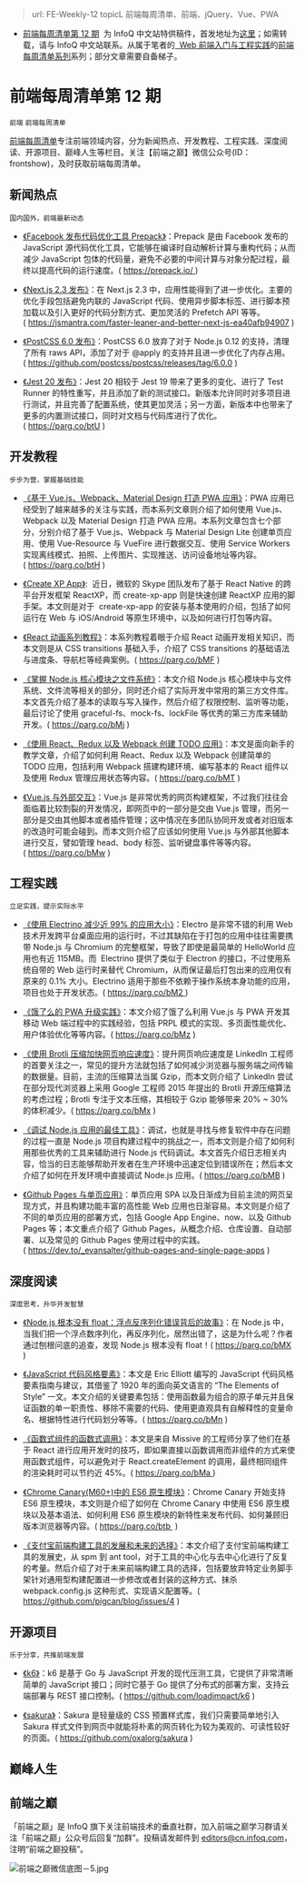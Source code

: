 ﻿> url: FE-Weekly-12
> topicL 前端每周清单、前端、jQuery、Vue、PWA

- [前端每周清单第 12 期](https://zhuanlan.zhihu.com/p/26780461)  为 InfoQ 中文站特供稿件，首发地址为[这里](https://parg.co/btd)；如需转载，请与 InfoQ 中文站联系。从属于笔者的[  Web 前端入门与工程实践](https://github.com/wx-chevalier/Web-Development-And-Engineering-Practices)的[前端每周清单系列](https://parg.co/bh1)系列；部分文章需要自备梯子。

# 前端每周清单第 12 期

`前端` `前端每周清单`

[前端每周清单](http://www.infoq.com/cn/FE-Weekly)专注前端领域内容，分为新闻热点、开发教程、工程实践、深度阅读、开源项目、巅峰人生等栏目。关注【前端之巅】微信公众号(ID：frontshow)，及时获取前端每周清单。

## 新闻热点

`国内国外，前端最新动态`

- [《Facebook 发布代码优化工具 Prepack》](https://prepack.io/)：Prepack 是由 Facebook 发布的 JavaScript 源代码优化工具，它能够在编译时自动解析计算与重构代码；从而减少 JavaScript 包体的代码量，避免不必要的中间计算与对象分配过程，最终以提高代码的运行速度。( https://prepack.io/ )

- [《Next.js 2.3 发布》](https://jsmantra.com/faster-leaner-and-better-next-js-ea40afb94907)：在 Next.js 2.3 中，应用性能得到了进一步优化。主要的优化手段包括避免内联的 JavaScript 代码、使用异步脚本标签、进行脚本预加载以及引入更好的代码分割方式、更加灵活的 Prefetch API 等等。( https://jsmantra.com/faster-leaner-and-better-next-js-ea40afb94907 )

- [《PostCSS 6.0 发布》](https://github.com/postcss/postcss/releases/tag/6.0.0)：PostCSS 6.0 放弃了对于 Node.js 0.12 的支持，清理了所有 raws API，添加了对于 @apply 的支持并且进一步优化了内存占用。( https://github.com/postcss/postcss/releases/tag/6.0.0 )

- [《Jest 20 发布》](https://parg.co/btU)：Jest 20 相较于 Jest 19 带来了更多的变化、进行了 Test Runner 的特性重写，并且添加了新的测试接口。新版本允许同时对多项目进行测试，并且完善了配置系统，使其更加灵活；另一方面，新版本中也带来了更多的内置测试接口，同时对文档与代码库进行了优化。( https://parg.co/btU )

## 开发教程

`步步为营，掌握基础技能`

- [《基于 Vue.js、Webpack、Material Design 打造 PWA 应用》](https://parg.co/btH)：PWA 应用已经受到了越来越多的关注与实践，而本系列文章则介绍了如何使用 Vue.js、Webpack 以及 Material Design 打造 PWA 应用。本系列文章包含七个部分，分别介绍了基于 Vue.js、Webpack 与 Material Design Lite 创建单页应用、使用 Vue-Resource 与 VueFire 进行数据交互、使用 Service Workers 实现离线模式、拍照、上传图片、实现推送、访问设备地址等内容。( https://parg.co/btH )

- [《Create XP App》](https://parg.co/bMg):  近日，微软的 Skype 团队发布了基于 React Native 的跨平台开发框架 ReactXP，而 create-xp-app 则是快速创建 ReactXP 应用的脚手架。本文则是对于  create-xp-app 的安装与基本使用的介绍，包括了如何运行在 Web 与 iOS/Android 等原生环境中，以及如何进行打包等内容。

- [《React 动画系列教程》](https://parg.co/bMF)：本系列教程着眼于介绍 React 动画开发相关知识，而本文则是从 CSS transitions 基础入手，介绍了 CSS transitions 的基础语法与进度条、导航栏等经典案例。( https://parg.co/bMF )

- [《掌握 Node.js 核心模块之文件系统》](https://parg.co/bMj)：本文介绍 Node.js 核心模块中与文件系统、文件流等相关的部分，同时还介绍了实际开发中常用的第三方文件库。本文首先介绍了基本的读取与写入操作，然后介绍了权限控制、监听等功能，最后讨论了使用 graceful-fs、mock-fs、lockFile 等优秀的第三方库来辅助开发。( https://parg.co/bMj )

- [《使用 React、Redux 以及 Webpack 创建 TODO 应用》](https://parg.co/bMT)：本文是面向新手的教学文章，介绍了如何利用 React、Redux 以及 Webpack 创建简单的 TODO 应用，包括利用 Webpack 搭建构建环境、编写基本的 React 组件以及使用 Redux 管理应用状态等内容。( https://parg.co/bMT )

- [《Vue.js 与外部交互》](http://vuejsdevelopers.com/2017/05/01/vue-js-cant-help-head-body/)：Vue.js 是非常优秀的网页构建框架，不过我们往往会面临着比较割裂的开发情况，即网页中的一部分是交由 Vue.js 管理，而另一部分是交由其他脚本或者插件管理；这中情况在多团队协同开发或者对旧版本的改造时可能会碰到。而本文则介绍了应该如何使用 Vue.js 与外部其他脚本进行交互，譬如管理 head、body 标签、监听键盘事件等等内容。( https://parg.co/bMw )

## 工程实践

`立足实践，提示实际水平`

- [《使用 Electrino 减少近 99% 的应用大小》](https://parg.co/bM2)：Electro 是非常不错的利用 Web 技术开发跨平台桌面应用的运行时，不过其缺陷在于打包的应用中往往需要携带 Node.js 与 Chromium 的完整框架，导致了即使是最简单的 HelloWorld 应用也有近 115MB。而  Electrino 提供了类似于 Electron 的接口，不过使用系统自带的 Web 运行时来替代 Chromium，从而保证最后打包出来的应用仅有原来的 0.1% 大小。Electrino 适用于那些不依赖于操作系统本身功能的应用，项目也处于开发状态。( https://parg.co/bM2 )

- [《饿了么的 PWA 升级实践》](https://parg.co/bMz)：本文介绍了饿了么利用 Vue.js 与 PWA 开发其移动 Web 端过程中的实践经验，包括 PRPL 模式的实现、多页面性能优化、用户体验优化等等内容。( https://parg.co/bMz )

- [《使用 Brotli 压缩加快网页响应速度》](https://parg.co/bMx)：提升网页响应速度是 LinkedIn 工程师的首要关注之一，常见的提升方法就包括了如何减少浏览器与服务端之间传输的数据量。目前，主流的压缩算法当属 Gzip，而本文则介绍了 LinkedIn 尝试在部分现代浏览器上采用 Google 工程师 2015 年提出的 Brotli 开源压缩算法的考虑过程；Brotli 专注于文本压缩，其相较于 Gzip 能够带来 20% ~ 30% 的体积减少。( https://parg.co/bMx )

- [《调试 Node.js 应用的最佳工具》](https://parg.co/bMB)：调试，也就是寻找与修复软件中存在问题的过程一直是 Node.js 项目构建过程中的挑战之一，而本文则是介绍了如何利用那些优秀的工具来辅助进行 Node.js 代码调试。本文首先介绍日志相关内容，恰当的日志能够帮助开发者在生产环境中迅速定位到错误所在；然后本文介绍了如何在开发环境中直接调试 Node.js 应用。( https://parg.co/bMB )

- [《Github Pages 与单页应用》](https://dev.to/_evansalter/github-pages-and-single-page-apps)：单页应用 SPA 以及日渐成为目前主流的网页呈现方式，并且构建功能丰富的高性能 Web 应用也日渐容易。本文则是介绍了不同的单页应用的部署方式，包括 Google App Engine、now、以及 Github Pages 等；本文重点介绍了 Github Pages，从概念介绍、仓库设置、自动部署、以及常见的 Github Pages 使用过程中的实践。( https://dev.to/_evansalter/github-pages-and-single-page-apps )

## 深度阅读

`深度思考，升华开发智慧`

- [《Node.js 根本没有 float：浮点反序列化错误背后的故事》](https://parg.co/bMX)：在 Node.js 中，当我们把一个浮点数序列化，再反序列化，居然出错了，这是为什么呢？作者通过刨根问底的追查，发现 Node.js 根本没有 float！( https://parg.co/bMX )

- [《JavaScript 代码风格要素》](https://parg.co/bMn)：本文是 Eric Elliott 编写的 JavaScript 代码风格要素指南与建议，其借鉴了 1920 年的面向英文语言的 “The Elements of Style” 一文。本文介绍的关键要素包括：使用函数最为组合的原子单元并且保证函数的单一职责性、移除不需要的代码、使用更直观具有自解释性的变量命名、根据特性进行代码划分等等。( https://parg.co/bMn )

- [《函数式组件的函数式调用》](https://parg.co/bMa)：本文是来自 Missive 的工程师分享了他们在基于 React 进行应用开发时的技巧，即如果直接以函数调用而非组件的方式来使用函数式组件，可以避免对于 React.createElement 的调用，最终相同组件的渲染耗时可以节约近 45%。( https://parg.co/bMa )

- [《Chrome Canary(M60+)中的 ES6 原生模块》](https://parg.co/btb)：Chrome Canary 开始支持 ES6 原生模块，本文则是介绍了如何在 Chrome Canary 中使用 ES6 原生模块以及基本语法、如何利用 ES6 原生模块的新特性来发布代码、如何兼顾旧版本浏览器等内容。( https://parg.co/btb  )

- [《支付宝前端构建工具的发展和未来的选择》](https://github.com/pigcan/blog/issues/4)：本文介绍了支付宝前端构建工具的发展史，从 spm 到 ant tool，对于工具的中心化与去中心化进行了反复的考量。然后介绍了对于未来前端构建工具的选择，包括要放弃特定业务脚手架针对通用型构建配置进一步修改或者封装的这种方式、抹杀 webpack.config.js 这种形式、实现语义配置等。( https://github.com/pigcan/blog/issues/4 )

## 开源项目

`乐于分享，共推前端发展`

- [《k6》](https://github.com/loadimpact/k6)：k6 是基于 Go 与 JavaScript 开发的现代压测工具，它提供了非常清晰简单的 JavaScript 接口；同时它基于 Go 提供了分布式的部署方案，支持云端部署与 REST 接口控制。( https://github.com/loadimpact/k6 )

- [《sakura》](https://github.com/oxalorg/sakura)：Sakura 是轻量级的 CSS 预置样式库，我们只需要简单地引入 Sakura 样式文件到网页中就能将朴素的网页转化为较为美观的、可读性较好的页面。( https://github.com/oxalorg/sakura )

## 巅峰人生

## 前端之巅

「前端之巅」是 InfoQ 旗下关注前端技术的垂直社群，加入前端之巅学习群请关注「前端之巅」公众号后回复“加群”。投稿请发邮件到 editors@cn.infoq.com，注明“前端之巅投稿”。

![前端之巅微信底图－5.jpg](http://upload-images.jianshu.io/upload_images/1647496-01712a993d2b23de.jpg?imageMogr2/auto-orient/strip%7CimageView2/2/w/1240)
